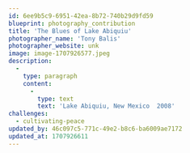 ```yaml
---
id: 6ee9b5c9-6951-42ea-8b72-740b29d9fd59
blueprint: photography_contribution
title: 'The Blues of Lake Abiquiu'
photographer_name: 'Tony Balis'
photographer_website: unk
image: image-1707926577.jpeg
description:
  -
    type: paragraph
    content:
      -
        type: text
        text: 'Lake Abiquiu, New Mexico  2008'
challenges:
  - cultivating-peace
updated_by: 46c097c5-771c-49e2-b8c6-ba6009ae7172
updated_at: 1707926611
---
```


